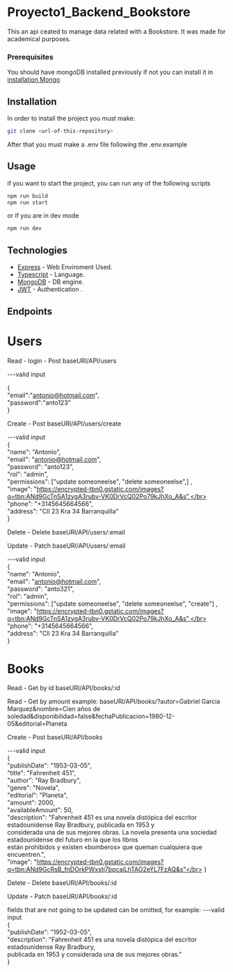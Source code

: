 # Proyecto1_Backend_Bookstore
This an api ceated to manage data related with a Bookstore. It was made for academical purposes.

### Prerequisites

You should have mongoDB installed previously if not you can install it in 
[installation Mongo](https://www.mongodb.com/docs/manual/administration/install-community/) 

## Installation

In order to install the project you must make:
```bash
git clone <url-of-this-repository>
```

After that you must make a .env file following the .env.example


## Usage

if you want to start the project, you can run any of the following scripts

```bash
npm run build
npm run start
```
or if you are in dev mode 
```bash
npm run dev
```


## Technologies

* [Express](https://expressjs.com/es/) - Web Enviroment Used.
* [Typescript](https://www.typescriptlang.org) - Language.
* [MongoDB](https://www.typescriptlang.org) - DB engine.
* [JWT](https://jwt.io) - Authentication .


## Endpoints

# Users

Read - login - Post
baseURl/API/users

---valid input </br>

{</br>
"email":"antonio@hotmail.com",</br>
"password":"anto123"</br>
}</br>

Create - Post
baseURl/API/users/create

---valid input </br>
{ </br>
    "name": "Antonio",</br>
    "email": "antonio@hotmail.com",</br>
    "password": "anto123",</br>
    "rol": "admin",</br>
    "permissions":  \["update someoneelse",  "delete someoneelse",] ,</br>
    "image": "https://encrypted-tbn0.gstatic.com/images?q=tbn:ANd9GcTnSA1zygA3rubv-VK0DrVcQ02Po79kJhXo_A&s",</br>
    "phone": "+3145645664566",</br>
    "address": "Cll 23 Kra 34 Barranquilla"</br>
}</br>

Delete - Delete
baseURl/API/users/:email

Update - Patch 
baseURl/API/users/:email

---valid input </br>
{</br>
    "name": "Antonio",</br>
    "email": "antonio@hotmail.com",</br>
    "password": "anto321",</br>
    "rol": "admin",</br>
    "permissions":  \["update someoneelse",  "delete someoneelse", "create"] ,</br>
    "image": "https://encrypted-tbn0.gstatic.com/images?q=tbn:ANd9GcTnSA1zygA3rubv-VK0DrVcQ02Po79kJhXo_A&s",</br>
    "phone": "+3145645664566",</br>
    "address": "Cll 23 Kra 34 Barranquilla"</br>
}</br>

# Books

Read - Get by id
baseURl/API/books/:id

Read - Get by amount
example:
baseURl/API/books/?autor=Gabriel Garcia Marquez&nombre=Cien años de soledad&disponibilidad=false&fechaPublicacion=1980-12-05&editorial=Planeta

Create - Post
baseURl/API/books

---valid input </br>
{</br>
  "publishDate": "1953-03-05",</br>
  "title": "Fahrenheit 451",</br>
  "author": "Ray Bradbury",</br>
  "genre": "Novela",</br>
  "editorial": "Planeta",</br>
  "amount": 2000,</br>
  "availableAmount": 50,</br>
  "description": "Fahrenheit 451 es una novela distópica del escritor estadounidense Ray Bradbury, publicada en 1953 y </br>
  considerada una de sus mejores obras.​ La novela presenta una sociedad estadounidense del futuro en la que los libros </br>
  están prohibidos y existen «bomberos» que queman cualquiera que encuentren.​",</br>
  "image": "https://encrypted-tbn0.gstatic.com/images?q=tbn:ANd9GcRsB_fnDOrkPWxstj7bpcajLhTAO2eYL7FzAQ&s"</br>
}</br>

Delete - Delete
baseURl/API/books/:id

Update - Patch 
baseURl/API/books/:id

fields that are not going to be updated can be omitted, for example: 
---valid input </br>
{ </br>
  "publishDate": "1952-03-05", </br>
  "description": "Fahrenheit 451 es una novela distópica del escritor estadounidense Ray Bradbury,</br>
  publicada en 1953 y considerada una de sus mejores obras.​"</br>
}</br>
